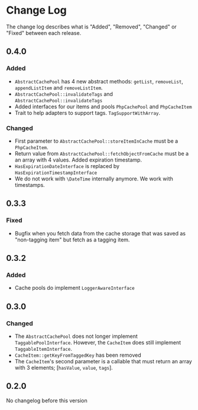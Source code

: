 # Change Log

The change log describes what is "Added", "Removed", "Changed" or "Fixed" between each release. 

## 0.4.0

### Added

* `AbstractCachePool` has 4 new abstract methods: `getList`, `removeList`, `appendListItem` and `removeListItem`.
* `AbstractCachePool::invalidateTags` and `AbstractCachePool::invalidateTags` 
* Added interfaces for our items and pools `PhpCachePool` and `PhpCacheItem`
* Trait to help adapters to support tags. `TagSupportWithArray`.

### Changed

* First parameter to `AbstractCachePool::storeItemInCache` must be a `PhpCacheItem`. 
* Return value from `AbstractCachePool::fetchObjectFromCache` must be a an array with 4 values. Added expiration timestamp. 
* `HasExpirationDateInterface` is replaced by `HasExpirationTimestampInterface`
* We do not work with `\DateTime` internally anymore. We work with timestamps. 

## 0.3.3

### Fixed

* Bugfix when you fetch data from the cache storage that was saved as "non-tagging item" but fetch as a tagging item.

## 0.3.2

### Added

* Cache pools do implement `LoggerAwareInterface`

## 0.3.0

### Changed

* The `AbstractCachePool` does not longer implement `TaggablePoolInterface`. However, the `CacheItem` does still implement `TaggableItemInterface`.
* `CacheItem::getKeyFromTaggedKey` has been removed
* The `CacheItem`'s second parameter is a callable that must return an array with 3 elements; [`hasValue`, `value`, `tags`].
 
## 0.2.0
 
No changelog before this version
